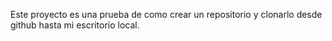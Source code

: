 Este proyecto es una prueba de como crear un repositorio y clonarlo desde github hasta mi escritorio local.